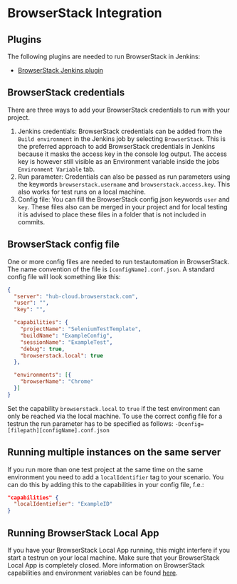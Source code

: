 # BrowserStack Integration

## Plugins
The following plugins are needed to run BrowserStack in Jenkins:
- [BrowserStack Jenkins plugin](https://plugins.jenkins.io/browserstack-integration/)

## BrowserStack credentials
There are three ways to add your BrowserStack credentials to run with your project.
1. Jenkins credentials:
BrowserStack credentials can be added from the `Build environment` in the Jenkins job by selecting `BrowserStack`. This is the preferred approach to add BrowserStack credentials in Jenkins because it masks the access key in the console log output. The access key is however still visible as an Environment variable inside the jobs `Environment Variable` tab.
2. Run parameter:
Credentials can also be passed as run parameters using the keywords `browserstack.username` and `browserstack.access.key`. This also works for test runs on a local machine.
3. Config file:
You can fill the BrowserStack config.json keywords `user` and `key`. These files also can be merged in your project and for local testing it is advised to place these files in a folder that is not included in commits.

## BrowserStack config file
One or more config files are needed to run testautomation in BrowserStack. The name convention of the file is `[configName].conf.json`. A standard config file will look something like this:
```json
{
  "server": "hub-cloud.browserstack.com",
  "user": "",
  "key": "",

  "capabilities": {
    "projectName": "SeleniumTestTemplate",
    "buildName": "ExampleConfig",
    "sessionName": "ExampleTest",
    "debug": true,
    "browserstack.local": true
  },

  "environments": [{
    "browserName": "Chrome"
  }]
}
```
Set the capability `browserstack.local` to `true` if the test environment can only be reached via the local machine.
To use the correct config file for a testrun the run parameter has to be specified as follows:
`-Dconfig=[filepath][configName].conf.json`

## Running multiple instances on the same server
If you run more than one test project at the same time on the same environment you need to add a `localIdentifier` tag to your scenario. You can do this by adding this to the capabilities in your config file, f.e.:
```json
"capabilities" {
  "localIdentiefier": "ExampleID"
}
```

## Running BrowserStack Local App
If you have your BrowserStack Local App running, this might interfere if you start a testrun on your local machine. Make sure that your BrowserStack Local App is completely closed.
More information on BrowserStack capabilities and environment variables can be found [here](https://www.browserstack.com/docs/automate/selenium/getting-started/java).
